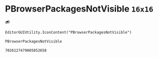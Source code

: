# PBrowserPackagesNotVisible `16x16`
<img src="/img/PBrowserPackagesNotVisible.png" width=16 height=16>

``` CSharp
EditorGUIUtility.IconContent("PBrowserPackagesNotVisible")
```
```
PBrowserPackagesNotVisible
```
```
7026127479005852658
```
